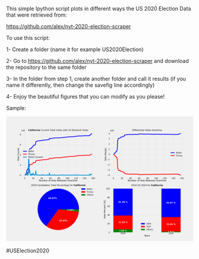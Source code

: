 This simple Ipython script plots in different ways the US 2020 Election Data that were retrieved from:  

https://github.com/alex/nyt-2020-election-scraper  

To use this script:  

1- Create a folder (name it for example US2020Election)  

2- Go to https://github.com/alex/nyt-2020-election-scraper and download the repository to the same folder  

3- In the folder from step 1, create another folder and call it results (if you name it differently, then change the savefig line accordingly)  

4- Enjoy the beautiful figures that you can modify as you please!  

Sample:  

<img src="results/US2020Election_California.png">  

#USElection2020
